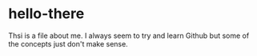 # hello-there
Thsi is a file about me. I always seem to try and learn Github but some of the concepts just don't make sense. 
